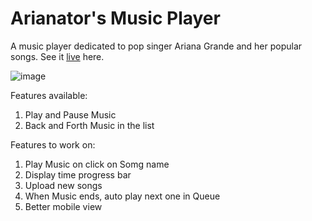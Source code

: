 # Arianator's Music Player

A music player dedicated to pop singer Ariana Grande and her popular songs. See it <a href='https://debanjana-a11y.github.io/music_player/'>live</a> here.

![image](https://user-images.githubusercontent.com/89571066/214504893-ecb1b377-bfa9-4a8a-a92f-16b73f51e5ca.png)

Features available:
<ol>
  <li>Play and Pause Music</li>
  <li>Back and Forth Music in the list</li>
</ol>

Features to work on:
<ol>
  <li>Play Music on click on Somg name</li>
  <li>Display time progress bar</li>
  <li>Upload new songs</li>
  <li>When Music ends, auto play next one in Queue</li>
  <li>Better mobile view</li>
</ol>
